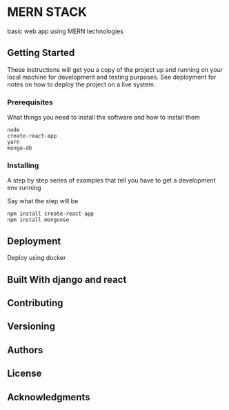 # MERN STACK

basic web app using MERN technologies

## Getting Started

These instructions will get you a copy of the project up and running on your local machine for development and testing purposes. See deployment for notes on how to deploy the project on a live system.

### Prerequisites

What things you need to install the software and how to install them

```
node
create-react-app
yarn
mongo-db
```

### Installing

A step by step series of examples that tell you have to get a development env running

Say what the step will be

```
npm install create-react-app
npm install mongoose

```



<!-- End with an example of getting some data out of the system or using it for a little demo -->

<!-- ## Running the tests

Explain how to run the automated tests for this system

### Break down into end to end tests

Explain what these tests test and why

```
Give an example
```

### And coding style tests

Explain what these tests test and why

```
Give an example
```
 -->
## Deployment

Deploy using docker

## Built With django and react


## Contributing


## Versioning



## Authors


## License


## Acknowledgments




